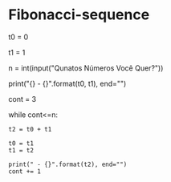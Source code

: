 # Fibonacci-sequence

t0 = 0

t1 = 1

n = int(input("Qunatos Números Você Quer?"))

print("{} - {}".format(t0, t1), end="")

cont = 3

while cont<=n:
    
    t2 = t0 + t1
    
    t0 = t1
    t1 = t2
    
    print(" - {}".format(t2), end="")
    cont += 1
